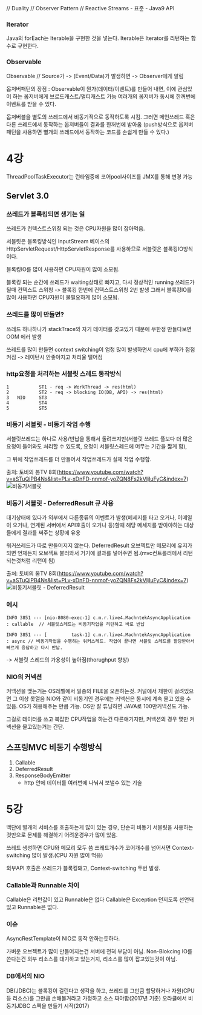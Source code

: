 // Duality
// Observer Pattern
// Reactive Streams - 표준 - Java9 API


### Iterator
Java의 forEach는 Iterable을 구현한 것을 넣는다. 
Iterable은 Iterator를 리턴하는 함수로 구현한다.

### Observable
Observable  // Source가 -> (Event/Data)가 발생하면 -> Observer에게 알림

옵저버패턴의 장점 : Observable이 뭔가(데이터/이벤트)를 만들어 내면, 이에 관심있어 하는 옵저버에게 브로드캐스트/멀티캐스트 가능
여러개의 옵저버가 동시에 한꺼번에 이벤트를 받을 수 있다.

옵저버블을 별도의 쓰레드에서 비동기적으로 동작하도록 시킴. 그러면 메인쓰레드 혹은 다른 쓰레드에서 동작하는 옵저버들이 결과를 한꺼번에 받아옴
(push방식으로 옵저버 패턴을 사용하면 별개의 쓰레드에서 동작하는 코드를 손쉽게 만들 수 있다.)

# 4강
ThreadPoolTaskExecutor는 런타임중에 코어pool사이즈를 JMX를 통해 변경 가능
## Servlet 3.0
### 쓰레드가 블록킹되면 생기는 일
쓰레드가 컨텍스트스위칭 되는 것은 CPU자원을 많이 잡아먹음.

서블릿은 블록킹방식인 InputStream 베이스의 HttpServletRequest/HttpServletResponse를 사용하므로 서블릿은 블록킹IO방식이다.

블록킹IO를 많이 사용하면 CPU자원이 많이 소모됨.

블록킹 되는 순간에 쓰레드가 waiting상태로 빠지고, 다시 정상적인 running 쓰레드가 될때 컨텍스트 스위칭 -> 블록킹 한번에 컨텍스트스위칭 2번 발생
그래서 블록킹IO를 많이 사용하면 CPU자원이 불필요하게 많이 소모됨.

### 쓰레드를 많이 만들면?
쓰레드 하나하나가 stackTrace와 자기 데이터를 갖고있기 때문에 무한정 만들다보면 OOM 에러 발생

쓰레드를 많이 만들면 context switching이 엄청 많이 발생하면서 cpu에 부하가 점점 커짐 -> 레이턴시 안좋아지고 처리율 떨어짐

### http요청을 처리하는 서블릿 스레드 동작방식
```
1           ST1 - req -> WorkThread -> res(html)
2           ST2 - req -> blocking IO(DB, API) -> res(html)
3   NIO     ST3
4           ST4
5           ST5
```


### 비동기 서블릿 - 비동기 작업 수행
서블릿쓰레드는 하나로 사용/반납을 통해서 돌려쓰지만(서블릿 쓰레드 풀보다 더 많은 요청이 들어와도 처리할 수 있도록, 요청이 서블릿스레드에 머무는 기간을 짧게 함),

그 뒤에 작업쓰레드를 더 만들어서 작업쓰레드가 실제 작업 수행함.

출처: 토비의 봄TV 8회(https://www.youtube.com/watch?v=aSTuQiPB4Ns&list=PLv-xDnFD-nnmof-yoZQN8Fs2kVljIuFyC&index=7)
![비동기서블릿](https://user-images.githubusercontent.com/19985682/143540827-0e1bdd7a-f0a2-4642-972c-42d43cf195c6.jpeg)

### 비동기 서블릿 - DeferredResult 큐 사용
대기상태에 있다가 외부에서 다른종류의 이벤트가 발생(메세지를 타고 오거나, 이메일이 오거나, 연계된 서버에서 API호출이 오거나 등)할때 해당 메세지를 받아야하는 대상들에게 결과를 써주는 상황에 유용

워커쓰레드가 따로 만들어지지 않는다. DeferredResult 오브젝트만 메모리에 유지가 되면 언제든지 오브젝트 불러와서 거기에 결과를 넣어주면 됨.(mvc컨트롤러에서 리턴되는것처럼 리턴이 됨)

출처: 토비의 봄TV 8회(https://www.youtube.com/watch?v=aSTuQiPB4Ns&list=PLv-xDnFD-nnmof-yoZQN8Fs2kVljIuFyC&index=7)
![비동기서블릿 - DeferredResult](https://user-images.githubusercontent.com/19985682/143540852-ba19f61b-7108-4877-ae31-4126e2f5684e.jpeg)

### 예시
```
INFO 3851 --- [nio-8080-exec-1] c.m.r.live4.MachntekAsyncApplication     : callable  // 서블릿스레드는 비동기작업을 리턴하고 바로 반납

INFO 3851 --- [         task-1] c.m.r.live4.MachntekAsyncApplication     : async // 비동기작업을 수행하는 워커스레드. 작업이 끝나면 서블릿 스레드를 할당받아서 빠르게 응답하고 다시 반납.
```
-> 서블릿 스레드의 가용성이 높아짐(thorughput 향상)

### NIO의 커넥션
커넥션을 맺는거는 OS레벨에서 일종의 FILE을 오픈하는것. 커널에서 제한이 걸려있으면 그 이상 못열음
NIO와 같이 비동기인 경우에는 커넥션은 동시에 계속 물고 있을 수 있음. OS가 허용해주는 만큼 가능.
OS만 잘 튜닝하면 JAVA로 100만커넥션도 가능.

그걸로 데이터를 쓰고 복잡한 CPU작업을 하는건 다른얘기지만, 커넥션의 경우 몇만 커넥션을 물고있는거는 간단.

## 스프링MVC 비동기 수행방식
1. Callable
2. DeferredResult
3. ResponseBodyEmitter
    - http 안에 데이터를 여러번에 나눠서 보낼수 있는 기술

# 5강
백단에 별개의 서비스를 호출하는게 많이 있는 경우, 단순히 비동기 서블릿을 사용하는것만으로 문제를 해결하기 어려운경우가 많이 있음.

쓰레드 생성하면 CPU와 메모리 모두 씀
쓰레드개수가 코어개수를 넘어서면 Context-switching 많이 발생.(CPU 자원 많이 먹음)

외부API 호출은 쓰레드가 블록킹돼고, Context-switching 두번 발생.

### Callable과 Runnable 차이
Callable은 리턴값이 있고 Runnable은 없다
Callable은 Exception 던지도록 선언돼있고 Runnable은 없다.

### 이슈
AsyncRestTemplate이 NIO로 동작 안하는듯하다.

가벼운 오브젝트가 많이 만들어지는건 서버에 전혀 부담이 아님.
Non-Blokcing IO를 쓴다는건 외부 리소스를 대기하고 있는거지, 리소스를 많이 잡고있는것이 아님.

### DB에서의 NIO
DB(JDBC)는 블록킹이 걸린다고 생각을 하고, 쓰레드를 그만큼 할당하거나 자원(CPU 등 리소스)를 그만큼 손해볼거라고 가정하고 소스 짜야함(2017년 기준)
오라클에서 비동기JDBC 스펙을 만들기 시작(2017)
